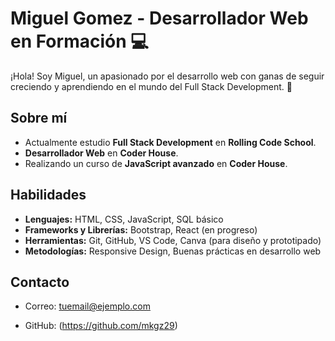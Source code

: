 # Miguel Gomez - Desarrollador Web en Formación 💻

¡Hola! Soy Miguel, un apasionado por el desarrollo web con ganas de seguir creciendo y aprendiendo en el mundo del Full Stack Development. 🚀

## Sobre mí
- Actualmente estudio **Full Stack Development** en **Rolling Code School**.
- **Desarrollador Web** en **Coder House**.
- Realizando un curso de **JavaScript avanzado** en **Coder House**.


## Habilidades
- **Lenguajes:** HTML, CSS, JavaScript, SQL básico
- **Frameworks y Librerías:** Bootstrap, React (en progreso)
- **Herramientas:** Git, GitHub, VS Code, Canva (para diseño y prototipado)
- **Metodologías:** Responsive Design, Buenas prácticas en desarrollo web



## Contacto
- Correo: tuemail@ejemplo.com  

- GitHub: (https://github.com/mkgz29)

